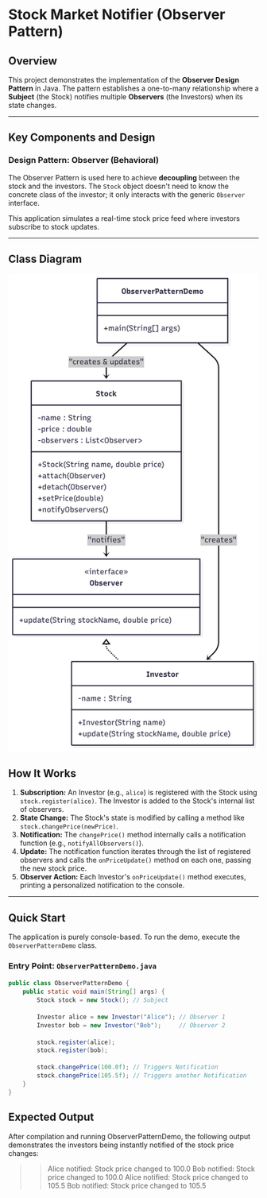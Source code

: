 # Stock Market Notifier (Observer Pattern)

## Overview

This project demonstrates the implementation of the **Observer Design Pattern** in Java. The pattern establishes a one-to-many relationship where a **Subject** (the Stock) notifies multiple **Observers** (the Investors) when its state changes.

---

## Key Components and Design

### Design Pattern: Observer (Behavioral)

The Observer Pattern is used here to achieve **decoupling** between the stock and the investors. The `Stock` object doesn't need to know the concrete class of the investor; it only interacts with the generic `Observer` interface.

This application simulates a real-time stock price feed where investors subscribe to stock updates.

---

## Class Diagram

<img src="ClassDiagram.png">

## How It Works

1.  **Subscription:** An Investor (e.g., `alice`) is registered with the Stock using `stock.register(alice)`. The Investor is added to the Stock's internal list of observers.
2.  **State Change:** The Stock's state is modified by calling a method like `stock.changePrice(newPrice)`.
3.  **Notification:** The `changePrice()` method internally calls a notification function (e.g., `notifyAllObservers()`).
4.  **Update:** The notification function iterates through the list of registered observers and calls the `onPriceUpdate()` method on each one, passing the new stock price.
5.  **Observer Action:** Each Investor's `onPriceUpdate()` method executes, printing a personalized notification to the console.

---

## Quick Start

The application is purely console-based. To run the demo, execute the `ObserverPatternDemo` class.

### Entry Point: `ObserverPatternDemo.java`

```java
public class ObserverPatternDemo {
    public static void main(String[] args) {
        Stock stock = new Stock(); // Subject

        Investor alice = new Investor("Alice"); // Observer 1
        Investor bob = new Investor("Bob");     // Observer 2

        stock.register(alice);
        stock.register(bob);

        stock.changePrice(100.0f); // Triggers Notification
        stock.changePrice(105.5f); // Triggers another Notification
    }
}
```

## Expected Output

After compilation and running ObserverPatternDemo, the following output demonstrates the investors being instantly notified of the stock price changes:

> > Alice notified: Stock price changed to 100.0
> > Bob notified: Stock price changed to 100.0
> > Alice notified: Stock price changed to 105.5
> > Bob notified: Stock price changed to 105.5
